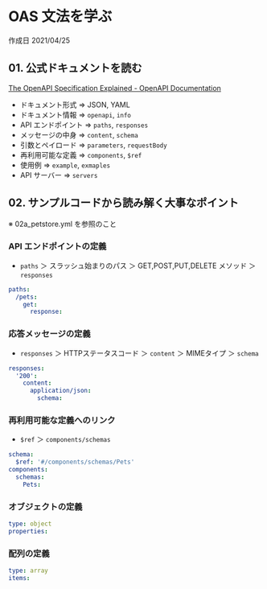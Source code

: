 # OAS 文法を学ぶ

作成日 2021/04/25

## 01. 公式ドキュメントを読む

[The OpenAPI Specification Explained \- OpenAPI Documentation](https://oai.github.io/Documentation/specification.html)

- ドキュメント形式 => JSON, YAML
- ドキュメント情報 => `openapi`, `info`
- API エンドポイント => `paths`, `responses`
- メッセージの中身 => `content`, `schema`
- 引数とペイロード => `parameters`, `requestBody`
- 再利用可能な定義 => `components`, `$ref`
- 使用例 => `example`, `exmaples`
- API サーバー => `servers`

## 02. サンプルコードから読み解く大事なポイント

※ 02a_petstore.yml を参照のこと

### API エンドポイントの定義

- `paths` ＞ スラッシュ始まりのパス ＞ GET,POST,PUT,DELETE メソッド ＞ `responses`

```yaml
paths:
  /pets:
    get:
      response:
```

### 応答メッセージの定義

- `responses` ＞ HTTPステータスコード ＞ `content` ＞ MIMEタイプ ＞ `schema`

```yaml
responses:
  '200':
    content:
      application/json:
        schema:
```

### 再利用可能な定義へのリンク

- `$ref` ＞ `components/schemas`

```yaml
schema:
  $ref: '#/components/schemas/Pets'
components:
  schemas:
    Pets:
```

### オブジェクトの定義

```yaml
type: object
properties:
```

### 配列の定義

```yaml
type: array
items:
```
